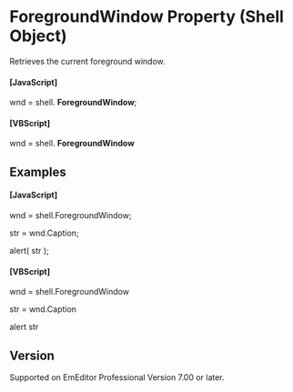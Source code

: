 # ForegroundWindow Property (Shell Object)

Retrieves the current foreground window.

#### \[JavaScript\]

wnd = shell. **ForegroundWindow**;

#### \[VBScript\]

wnd = shell. **ForegroundWindow**

## Examples

#### \[JavaScript\]

wnd = shell.ForegroundWindow;

str = wnd.Caption;

alert( str );

#### \[VBScript\]

wnd = shell.ForegroundWindow

str = wnd.Caption

alert str

## Version

Supported on EmEditor Professional Version 7.00 or later.
